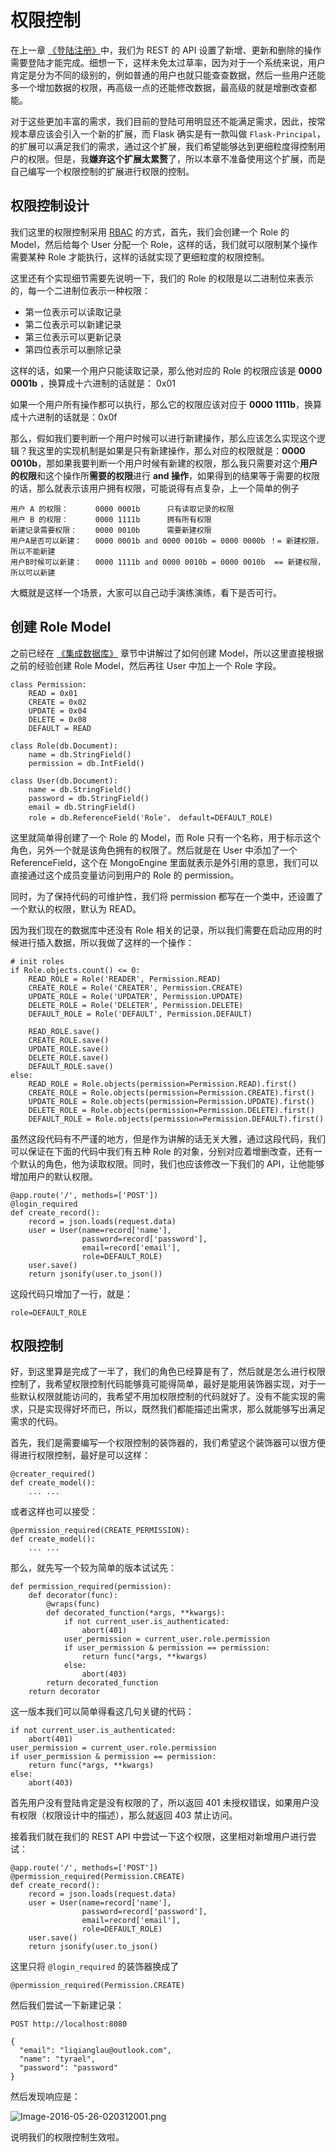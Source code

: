 # 权限控制

在上一章 [《登陆注册》](chapter005.md)中，我们为 REST 的 API 设置了新增、更新和删除的操作需要登陆才能完成。细想一下，这样未免太过草率，因为对于一个系统来说，用户肯定是分为不同的级别的，例如普通的用户也就只能查查数据，然后一些用户还能多一个增加数据的权限，再高级一点的还能修改数据，最高级的就是增删改查都能。

对于这些更加丰富的需求，我们目前的登陆可用明显还不能满足需求，因此，按常规本章应该会引入一个新的扩展，而 Flask 确实是有一款叫做 `Flask-Principal`，的扩展可以满足我们的需求，通过这个扩展，我们希望能够达到更细粒度得控制用户的权限。但是，我**嫌弃这个扩展太累赘**了，所以本章不准备使用这个扩展，而是自己编写一个权限控制的扩展进行权限的控制。

## 权限控制设计

我们这里的权限控制采用 [RBAC](https://en.wikipedia.org/wiki/Role-based_access_control) 的方式，首先，我们会创建一个 Role 的 Model，然后给每个 User 分配一个 Role，这样的话，我们就可以限制某个操作需要某种 Role 才能执行，这样的话就实现了更细粒度的权限控制。

这里还有个实现细节需要先说明一下，我们的 Role 的权限是以二进制位来表示的，每一个二进制位表示一种权限：

- 第一位表示可以读取记录
- 第二位表示可以新建记录
- 第三位表示可以更新记录
- 第四位表示可以删除记录

这样的话，如果一个用户只能读取记录，那么他对应的 Role 的权限应该是 **0000 0001b** ，换算成十六进制的话就是： 0x01

如果一个用户所有操作都可以执行，那么它的权限应该对应于 **0000 1111b**，换算成十六进制的话就是：0x0f 

那么，假如我们要判断一个用户时候可以进行新建操作，那么应该怎么实现这个逻辑？我这里的实现机制是如果是只有新建操作，那么对应的权限就是：**0000 0010b**，那如果我要判断一个用户时候有新建的权限，那么我只需要对这个**用户的权限**和这个操作所**需要的权限**进行 **and 操作**，如果得到的结果等于需要的权限的话，那么就表示该用户拥有权限，可能说得有点复杂，上一个简单的例子

	用户 A 的权限：      0000 0001b      只有读取记录的权限
	用户 B 的权限：      0000 1111b      拥有所有权限
	新建记录需要权限：    0000 0010b      需要新建权限
	用户A是否可以新建：   0000 0001b and 0000 0010b = 0000 0000b ！= 新建权限，所以不能新建
	用户B时候可以新建：   0000 1111b and 0000 0010b = 0000 0010b  == 新建权限，所以可以新建
 
大概就是这样一个场景，大家可以自己动手演练演练，看下是否可行。

## 创建 Role Model

之前已经在 [《集成数据库》](chapter004.md) 章节中讲解过了如何创建 Model，所以这里直接根据之前的经验创建 Role Model，然后再往 User 中加上一个 Role 字段。

	class Permission:
	    READ = 0x01  
	    CREATE = 0x02
	    UPDATE = 0x04     
	    DELETE = 0x08
	    DEFAULT = READ

	class Role(db.Document):
	    name = db.StringField()
	    permission = db.IntField()
          
	class User(db.Document):
	    name = db.StringField()
	    password = db.StringField()
	    email = db.StringField()
	    role = db.ReferenceField('Role'， default=DEFAULT_ROLE)

这里就简单得创建了一个 Role 的 Model，而 Role 只有一个名称，用于标示这个角色，另外一个就是该角色拥有的权限了。然后就是在 User 中添加了一个 ReferenceField，这个在 MongoEngine 里面就表示是外引用的意思，我们可以直接通过这个成员变量访问到用户的 Role 的 permission。

同时，为了保持代码的可维护性，我们将 permission 都写在一个类中，还设置了一个默认的权限，默认为 READ。

因为我们现在的数据库中还没有 Role 相关的记录，所以我们需要在启动应用的时候进行插入数据，所以我做了这样的一个操作：

	# init roles     
	if Role.objects.count() <= 0:  
	    READ_ROLE = Role('READER', Permission.READ)
	    CREATE_ROLE = Role('CREATER', Permission.CREATE)
	    UPDATE_ROLE = Role('UPDATER', Permission.UPDATE)
	    DELETE_ROLE = Role('DELETER', Permission.DELETE)
	    DEFAULT_ROLE = Role('DEFAULT', Permission.DEFAULT)

	    READ_ROLE.save()
	    CREATE_ROLE.save()
	    UPDATE_ROLE.save()
	    DELETE_ROLE.save()
	    DEFAULT_ROLE.save()
	else:            
	    READ_ROLE = Role.objects(permission=Permission.READ).first()
	    CREATE_ROLE = Role.objects(permission=Permission.CREATE).first()
	    UPDATE_ROLE = Role.objects(permission=Permission.UPDATE).first()
	    DELETE_ROLE = Role.objects(permission=Permission.DELETE).first()
	    DEFAULT_ROLE = Role.objects(permission=Permission.DEFAULT).first()

虽然这段代码有不严谨的地方，但是作为讲解的话无关大雅，通过这段代码，我们可以保证在下面的代码中我们有五种 Role 的对象，分别对应着增删改查，还有一个默认的角色，他为读取权限。同时，我们也应该修改一下我们的 API，让他能够增加用户的默认权限。

	@app.route('/', methods=['POST'])
	@login_required 
	def create_record():
	    record = json.loads(request.data)
	    user = User(name=record['name'],
	                password=record['password'],
	                email=record['email'],
	                role=DEFAULT_ROLE)
	    user.save() 
	    return jsonify(user.to_json())

这段代码只增加了一行，就是：

	role=DEFAULT_ROLE

## 权限控制

好，到这里算是完成了一半了，我们的角色已经算是有了，然后就是怎么进行权限控制了，我希望权限控制代码能够竟可能得简单，最好是能用装饰器实现，对于一些默认权限就能访问的，我希望不用加权限控制的代码就好了。没有不能实现的需求，只是实现得好坏而已，所以，既然我们都能描述出需求，那么就能够写出满足需求的代码。

首先，我们是需要编写一个权限控制的装饰器的，我们希望这个装饰器可以很方便得进行权限控制，最好是可以这样：

	@creater_required()
	def create_model():
		... ...

或者这样也可以接受：

	@permission_required(CREATE_PERMISSION):
	def create_model():
		... ...

那么，就先写一个较为简单的版本试试先：

	def permission_required(permission):
	    def decorator(func):           
	        @wraps(func)               
	        def decorated_function(*args, **kwargs):
				if not current_user.is_authenticated:
					abort(401) 
	            user_permission = current_user.role.permission
	            if user_permission & permission == permission:
	                return func(*args, **kwargs)
	            else:                  
	                abort(403)         
	        return decorated_function
	    return decorator

这一版本我们可以简单得看这几句关键的代码：

	if not current_user.is_authenticated:
		abort(401) 
    user_permission = current_user.role.permission
    if user_permission & permission == permission:
        return func(*args, **kwargs)
    else:                  
        abort(403) 

首先用户没有登陆肯定是没有权限的了，所以返回 401 未授权错误，如果用户没有权限（权限设计中的描述），那么就返回 403 禁止访问。

接着我们就在我们的 REST API 中尝试一下这个权限，这里相对新增用户进行尝试：

	@app.route('/', methods=['POST'])
	@permission_required(Permission.CREATE)   
	def create_record():               
	    record = json.loads(request.data) 
	    user = User(name=record['name'],  
	                password=record['password'],
	                email=record['email'],
	                role=DEFAULT_ROLE)  
	    user.save()                     
	    return jsonify(user.to_json()

这里只将 `@login_required` 的装饰器换成了

	@permission_required(Permission.CREATE)

然后我们尝试一下新建记录：

	POST http://localhost:8080
	
	{
	  "email": "liqianglau@outlook.com",
	  "name": "tyrael",
	  "password": "password"
	}

然后发现响应是：

![Image-2016-05-26-020312001.png](https://ooo.0o0.ooo/2016/05/25/5745ea1c6bd61.png)

说明我们的权限控制生效啦。
